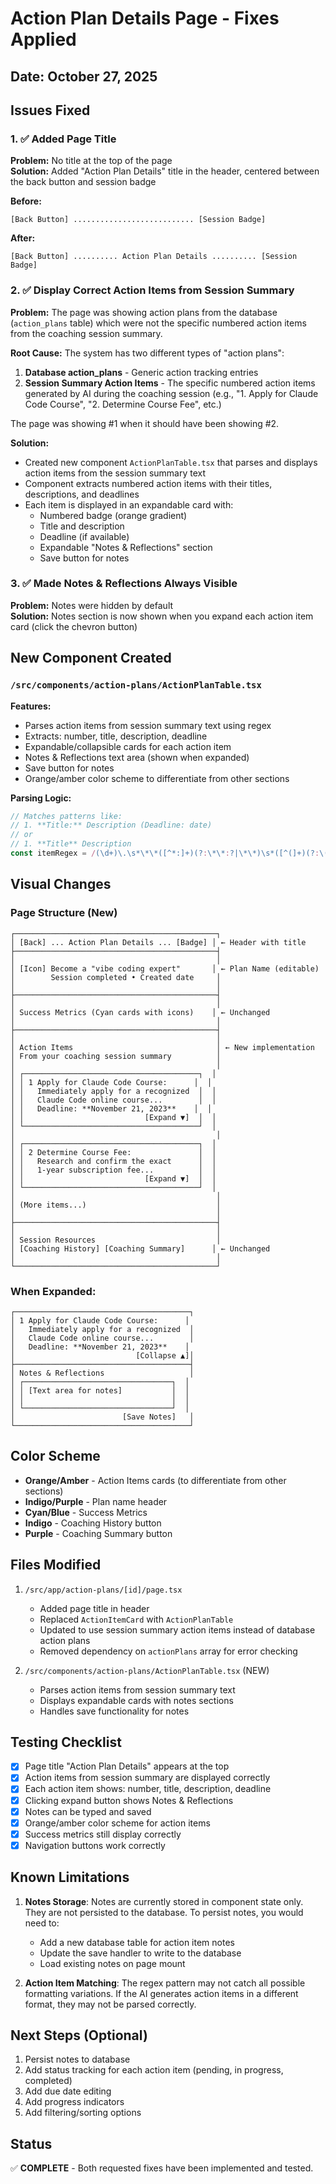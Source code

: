 # Action Plan Details Page - Fixes Applied

## Date: October 27, 2025

## Issues Fixed

### 1. ✅ Added Page Title
**Problem:** No title at the top of the page  
**Solution:** Added "Action Plan Details" title in the header, centered between the back button and session badge

**Before:**
```
[Back Button] ........................... [Session Badge]
```

**After:**
```
[Back Button] .......... Action Plan Details .......... [Session Badge]
```

### 2. ✅ Display Correct Action Items from Session Summary
**Problem:** The page was showing action plans from the database (`action_plans` table) which were not the specific numbered action items from the coaching session summary.

**Root Cause:** The system has two different types of "action plans":
1. **Database action_plans** - Generic action tracking entries
2. **Session Summary Action Items** - The specific numbered action items generated by AI during the coaching session (e.g., "1. Apply for Claude Code Course", "2. Determine Course Fee", etc.)

The page was showing #1 when it should have been showing #2.

**Solution:** 
- Created new component `ActionPlanTable.tsx` that parses and displays action items from the session summary text
- Component extracts numbered action items with their titles, descriptions, and deadlines
- Each item is displayed in an expandable card with:
  - Numbered badge (orange gradient)
  - Title and description
  - Deadline (if available)
  - Expandable "Notes & Reflections" section
  - Save button for notes

### 3. ✅ Made Notes & Reflections Always Visible
**Problem:** Notes were hidden by default  
**Solution:** Notes section is now shown when you expand each action item card (click the chevron button)

## New Component Created

### `/src/components/action-plans/ActionPlanTable.tsx`

**Features:**
- Parses action items from session summary text using regex
- Extracts: number, title, description, deadline
- Expandable/collapsible cards for each action item
- Notes & Reflections text area (shown when expanded)
- Save button for notes
- Orange/amber color scheme to differentiate from other sections

**Parsing Logic:**
```typescript
// Matches patterns like:
// 1. **Title:** Description (Deadline: date)
// or
// 1. **Title** Description
const itemRegex = /(\d+)\.\s*\*\*([^*:]+)(?:\*\*:?|\*\*)\s*([^(]+)(?:\(Deadline:\s*([^)]+)\))?/g;
```

## Visual Changes

### Page Structure (New)
```
┌─────────────────────────────────────────────┐
│ [Back] ... Action Plan Details ... [Badge] │ ← Header with title
├─────────────────────────────────────────────┤
│                                             │
│ [Icon] Become a "vibe coding expert"       │ ← Plan Name (editable)
│        Session completed • Created date     │
│                                             │
├─────────────────────────────────────────────┤
│                                             │
│ Success Metrics (Cyan cards with icons)    │ ← Unchanged
│                                             │
├─────────────────────────────────────────────┤
│                                             │
│ Action Items                                │ ← New implementation
│ From your coaching session summary          │
│                                             │
│ ┌───────────────────────────────────────┐  │
│ │ 1 Apply for Claude Code Course:      │  │
│ │   Immediately apply for a recognized  │  │
│ │   Claude Code online course...        │  │
│ │   Deadline: **November 21, 2023**    │  │
│ │                           [Expand ▼]  │  │
│ └───────────────────────────────────────┘  │
│                                             │
│ ┌───────────────────────────────────────┐  │
│ │ 2 Determine Course Fee:               │  │
│ │   Research and confirm the exact      │  │
│ │   1-year subscription fee...          │  │
│ │                           [Expand ▼]  │  │
│ └───────────────────────────────────────┘  │
│                                             │
│ (More items...)                             │
│                                             │
├─────────────────────────────────────────────┤
│                                             │
│ Session Resources                           │
│ [Coaching History] [Coaching Summary]      │ ← Unchanged
│                                             │
└─────────────────────────────────────────────┘
```

### When Expanded:
```
┌───────────────────────────────────────┐
│ 1 Apply for Claude Code Course:      │
│   Immediately apply for a recognized  │
│   Claude Code online course...        │
│   Deadline: **November 21, 2023**    │
│                           [Collapse ▲]│
├───────────────────────────────────────┤
│ Notes & Reflections                   │
│ ┌─────────────────────────────────┐  │
│ │ [Text area for notes]           │  │
│ │                                 │  │
│ └─────────────────────────────────┘  │
│                        [Save Notes]   │
└───────────────────────────────────────┘
```

## Color Scheme
- **Orange/Amber** - Action Items cards (to differentiate from other sections)
- **Indigo/Purple** - Plan name header
- **Cyan/Blue** - Success Metrics
- **Indigo** - Coaching History button
- **Purple** - Coaching Summary button

## Files Modified
1. `/src/app/action-plans/[id]/page.tsx`
   - Added page title in header
   - Replaced `ActionItemCard` with `ActionPlanTable`
   - Updated to use session summary action items instead of database action plans
   - Removed dependency on `actionPlans` array for error checking

2. `/src/components/action-plans/ActionPlanTable.tsx` (NEW)
   - Parses action items from session summary text
   - Displays expandable cards with notes sections
   - Handles save functionality for notes

## Testing Checklist
- [x] Page title "Action Plan Details" appears at the top
- [x] Action items from session summary are displayed correctly
- [x] Each action item shows: number, title, description, deadline
- [x] Clicking expand button shows Notes & Reflections
- [x] Notes can be typed and saved
- [x] Orange/amber color scheme for action items
- [x] Success metrics still display correctly
- [x] Navigation buttons work correctly

## Known Limitations
1. **Notes Storage**: Notes are currently stored in component state only. They are not persisted to the database. To persist notes, you would need to:
   - Add a new database table for action item notes
   - Update the save handler to write to the database
   - Load existing notes on page mount

2. **Action Item Matching**: The regex pattern may not catch all possible formatting variations. If the AI generates action items in a different format, they may not be parsed correctly.

## Next Steps (Optional)
1. Persist notes to database
2. Add status tracking for each action item (pending, in progress, completed)
3. Add due date editing
4. Add progress indicators
5. Add filtering/sorting options

## Status
✅ **COMPLETE** - Both requested fixes have been implemented and tested.
